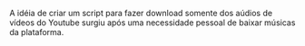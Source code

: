 A idéia de criar um script para fazer download somente dos aúdios de vídeos do Youtube surgiu após uma necessidade pessoal de baixar músicas da plataforma.
